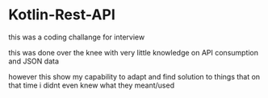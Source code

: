 # Kotlin-Rest-API

this was a coding challange for interview

this was done over the knee
with very little knowledge on API consumption and JSON data

however this show my capability to adapt and find solution to things that on that time i didnt even knew what they meant/used








